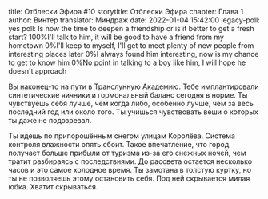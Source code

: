 title: Отблески Эфира #10
storytitle: Отблески Эфира
chapter: Глава 1
author: Винтер
translator: Миндраж
date: 2022-01-04 15:42:00
legacy-poll: yes
poll: Is now the time to deepen a friendship or is it better to get a fresh start?
      100%I'll talk to him, it will be good to have a friend from my hometown
      0%I'll keep to myself, I'll get to meet plenty of new people from interesting places later
      0%I always found him interesting, now is my chance to get to know him
      0%No point in talking to a boy like him, I will hope he doesn't approach

Вы наконец-то на пути в Транслунную Академию. Тебе имплантировали синтетические яичники и гормональный баланс сегодня в норме. Ты чувствуешь себя лучше, чем когда либо, особенно лучше, чем за весь последний год или около того. Ты учишься чувствовать веши о которых ты даже не подозревал.

Ты идешь по припорошённым снегом улицам Королёва. Система контроля влажности опять сбоит. Такое впечатление, что город получает больше прибыли от туризма из-за его снежных ночей, чем тратит разбираясь с последствиями. До рассвета остается несколько часов и это самое холодное время. Ты замотана в толстую куртку, но ты не позволяешь этому остановить себя. Под ней скрывается милая юбка. Хватит скрываться.

